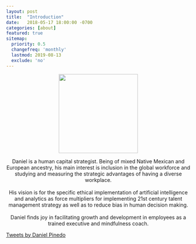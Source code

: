 ```yaml
---
layout: post
title:  "Introduction"
date:   2018-05-17 18:00:00 -0700
categories: [about]
featured: true
sitemap:
  priority: 0.5
  changefreq: 'monthly'
  lastmod: 2019-08-13
  exclude: 'no'
---
```


<p align="center">
  <img src="https://pinedo.org/assets/png/dpinedo_photo.png" height="216" width="216">
</p>
<p align="center">
Daniel is a human capital strategist. Being of mixed Native Mexican and European ancestry, his main interest is
inclusion in the global workforce and studying and measuring the strategic advantages of having a diverse workplace.
<br><br>
His vision is for the specific ethical implementation of artificial intelligence and analytics as force multipliers for
implementing 21st century talent management strategy as well as to reduce bias in human decision making.
<br><br>
Daniel finds joy in facilitating growth and development in employees as a trained executive and mindfulness coach.
</p>

<a class="twitter-timeline" href="https://twitter.com/pinedo_dot_org?ref_src=twsrc%5Etfw">Tweets by Daniel Pinedo</a> <script async src="https://platform.twitter.com/widgets.js" charset="utf-8"></script>
